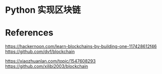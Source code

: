 # Python 实现区块链


# References

https://hackernoon.com/learn-blockchains-by-building-one-117428612f46
https://github.com/dvf/blockchain

https://xiaozhuanlan.com/topic/1547608293   
https://github.com/xilibi2003/blockchain
